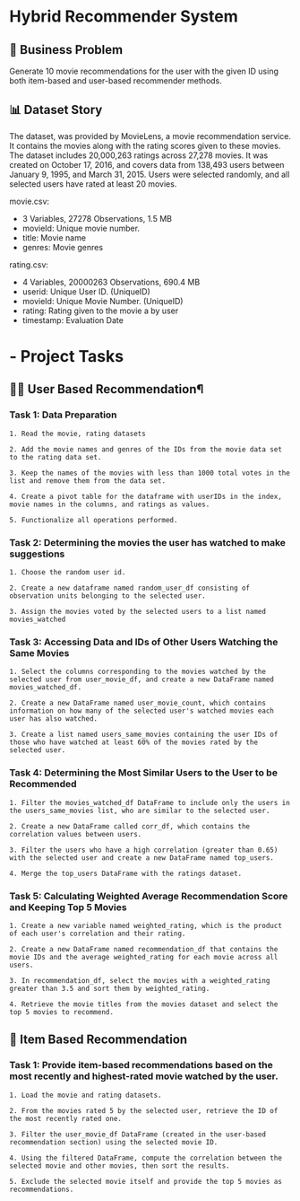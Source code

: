 
# Hybrid Recommender System

## 🎯 Business Problem

Generate 10 movie recommendations for the user with the given ID using both item-based and user-based recommender methods.

## 📊 Dataset Story
The dataset, was provided by MovieLens, a movie recommendation service. It contains the movies along with the rating scores given to these movies. The dataset includes 20,000,263 ratings across 27,278 movies. It was created on October 17, 2016, and covers data from 138,493 users between January 9, 1995, and March 31, 2015. Users were selected randomly, and all selected users have rated at least 20 movies.

movie.csv:

- 3 Variables, 27278 Observations, 1.5 MB
- movieId: Unique movie number.
- title: Movie name
- genres: Movie genres

rating.csv:

- 4 Variables, 20000263 Observations, 690.4 MB
- userid: Unique User ID. (UniqueID)
- movieId: Unique Movie Number. (UniqueID)
- rating: Rating given to the movie a by user
- timestamp: Evaluation Date

# - Project Tasks
## 👩👨 User Based Recommendation¶
### Task 1: Data Preparation
    1. Read the movie, rating datasets

    2. Add the movie names and genres of the IDs from the movie data set to the rating data set.

    3. Keep the names of the movies with less than 1000 total votes in the list and remove them from the data set.

    4. Create a pivot table for the dataframe with userIDs in the index, movie names in the columns, and ratings as values.

    5. Functionalize all operations performed.

### Task 2: Determining the movies the user has watched to make suggestions
    1. Choose the random user id.

    2. Create a new dataframe named random_user_df consisting of observation units belonging to the selected user.

    3. Assign the movies voted by the selected users to a list named movies_watched

### Task 3: Accessing Data and IDs of Other Users Watching the Same Movies
    1. Select the columns corresponding to the movies watched by the selected user from user_movie_df, and create a new DataFrame named movies_watched_df.

    2. Create a new DataFrame named user_movie_count, which contains information on how many of the selected user's watched movies each user has also watched.

    3. Create a list named users_same_movies containing the user IDs of those who have watched at least 60% of the movies rated by the selected user.

### Task 4: Determining the Most Similar Users to the User to be Recommended
    1. Filter the movies_watched_df DataFrame to include only the users in the users_same_movies list, who are similar to the selected user.

    2. Create a new DataFrame called corr_df, which contains the correlation values between users.

    3. Filter the users who have a high correlation (greater than 0.65) with the selected user and create a new DataFrame named top_users.

    4. Merge the top_users DataFrame with the ratings dataset.

### Task 5: Calculating Weighted Average Recommendation Score and Keeping Top 5 Movies
    1. Create a new variable named weighted_rating, which is the product of each user's correlation and their rating.

    2. Create a new DataFrame named recommendation_df that contains the movie IDs and the average weighted_rating for each movie across all users.

    3. In recommendation_df, select the movies with a weighted_rating greater than 3.5 and sort them by weighted_rating.

    4. Retrieve the movie titles from the movies dataset and select the top 5 movies to recommend.

## 🛅 Item Based Recommendation
### Task 1: Provide item-based recommendations based on the most recently and highest-rated movie watched by the user.
    1. Load the movie and rating datasets.

    2. From the movies rated 5 by the selected user, retrieve the ID of the most recently rated one.

    3. Filter the user_movie_df DataFrame (created in the user-based recommendation section) using the selected movie ID.

    4. Using the filtered DataFrame, compute the correlation between the selected movie and other movies, then sort the results.

    5. Exclude the selected movie itself and provide the top 5 movies as recommendations.
